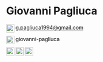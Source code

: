 # Giovanni Pagliuca

 
<img align="left" alt="Gmail" width="22px" src="https://cdn.jsdelivr.net/npm/simple-icons@v3/icons/gmail.svg" href="" /> g.pagliuca1994@gmail.com

<img align="left" alt="Skype" width="22px" src="https://cdn.jsdelivr.net/npm/simple-icons@v3/icons/skype.svg" /> giovanni-pagliuca


 
 



<!--LINKS-->
[<img align="left" alt="LinkedIn" width="22px" src="https://cdn.jsdelivr.net/npm/simple-icons@v3/icons/linkedin.svg" />][linkedin]

[<img align="left" alt="Twitter" width="22px" src="https://cdn.jsdelivr.net/npm/simple-icons@v3/icons/twitter.svg" />][twitter]
 
[<img align="left" alt="Facebook" width="22px" src="https://cdn.jsdelivr.net/npm/simple-icons@v3/icons/facebook.svg" />][facebook]

<!-- SOURCES --> 
[linkedin]: https://it.linkedin.com/in/giovanni-pagliuca
[twitter]: https://twitter.com/ANONOPS_Jonny
[facebook]: https://www.facebook.com/gpagliuca1/ 
